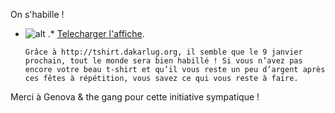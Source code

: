 
 On s'habille !
* ![alt](https://raw.github.com/Dakarlug/site-datas/master/datas/reddit.png "") .*  [Telecharger l'affiche](https://raw.github.com/Dakarlug/site-datas/master/datas/pdf "").
    
      Grâce à http://tshirt.dakarlug.org, il semble que le 9 janvier prochain, tout le monde sera bien habillé ! Si vous n’avez pas encore votre beau t-shirt et qu’il vous reste un peu d’argent après ces fêtes à répétition, vous savez ce qui vous reste à faire.

Merci à Genova & the gang pour cette initiative sympatique !

    
    
    



    



    



    



    



    



 
    
     